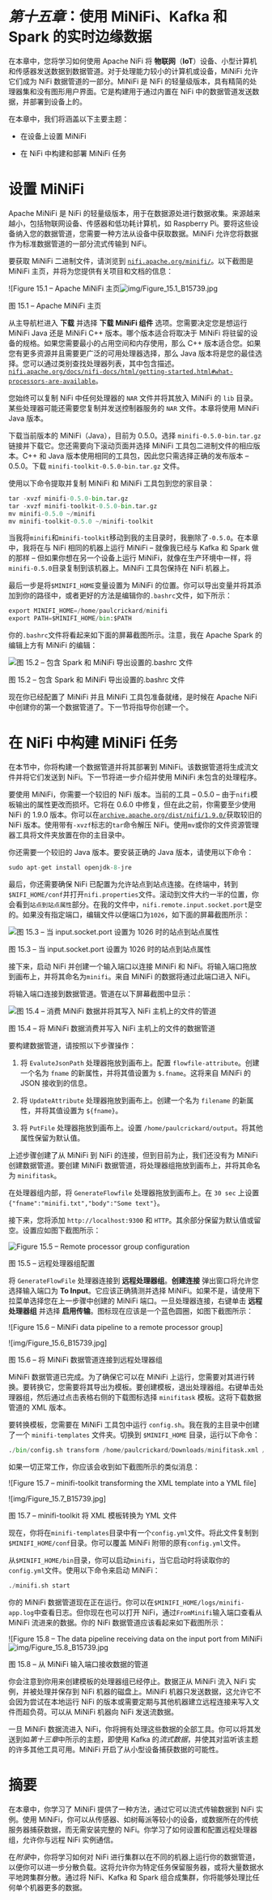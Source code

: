 # *第十五章*：使用 MiNiFi、Kafka 和 Spark 的实时边缘数据

在本章中，您将学习如何使用 Apache NiFi 将 **物联网**（**IoT**）设备、小型计算机和传感器发送数据到数据管道。对于处理能力较小的计算机或设备，MiNiFi 允许它们成为 NiFi 数据管道的一部分。MiNiFi 是 NiFi 的轻量级版本，具有精简的处理器集和没有图形用户界面。它是构建用于通过内置在 NiFi 中的数据管道发送数据，并部署到设备上的。

在本章中，我们将涵盖以下主要主题：

+   在设备上设置 MiNiFi

+   在 NiFi 中构建和部署 MiNiFi 任务

# 设置 MiNiFi

Apache MiNiFi 是 NiFi 的轻量级版本，用于在数据源处进行数据收集。来源越来越小，包括物联网设备、传感器和低功耗计算机，如 Raspberry Pi。要将这些设备纳入您的数据管道，您需要一种方法从设备中获取数据。MiNiFi 允许您将数据作为标准数据管道的一部分流式传输到 NiFi。

要获取 MiNiFi 二进制文件，请浏览到 [`nifi.apache.org/minifi/`](https://nifi.apache.org/minifi/)。以下截图是 MiNiFi 主页，并将为您提供有关项目和文档的信息：

![Figure 15.1 – Apache MiNiFi 主页![img/Figure_15.1_B15739.jpg](img/Figure_15.1_B15739.jpg)

图 15.1 – Apache MiNiFi 主页

从主导航栏进入 **下载** 并选择 **下载 MiNiFi 组件** 选项。您需要决定您是想运行 MiNiFi Java 还是 MiNiFi C++ 版本。哪个版本适合将取决于 MiNiFi 将驻留的设备的规格。如果您需要最小的占用空间和内存使用，那么 C++ 版本适合您。如果您有更多资源并且需要更广泛的可用处理器选择，那么 Java 版本将是您的最佳选择。您可以通过类别查找处理器列表，其中包含描述。[`nifi.apache.org/docs/nifi-docs/html/getting-started.html#what-processors-are-available`](https://nifi.apache.org/docs/nifi-docs/html/getting-started.html#what-processors-are-available)。

您始终可以复制 NiFi 中任何处理器的 `NAR` 文件并将其放入 MiNiFi 的 `lib` 目录。某些处理器可能还需要您复制并发送控制器服务的 `NAR` 文件。本章将使用 MiNiFi Java 版本。

下载当前版本的 MiNiFi（Java），目前为 0.5.0。选择 `minifi-0.5.0-bin.tar.gz` 链接并下载它。您还需要向下滚动页面并选择 MiNiFi 工具包二进制文件的相应版本。C++ 和 Java 版本使用相同的工具包，因此您只需选择正确的发布版本 – 0.5.0。下载 `minifi-toolkit-0.5.0-bin.tar.gz` 文件。

使用以下命令提取并复制 MiNiFi 和 MiNiFi 工具包到您的家目录：

```py
tar -xvzf minifi-0.5.0-bin.tar.gz
tar -xvzf minifi-toolkit-0.5.0-bin.tar.gz
mv minifi-0.5.0 ~/minifi
mv minifi-toolkit-0.5.0 ~/minifi-toolkit
```

当我将`minifi`和`minifi-toolkit`移动到我的主目录时，我删除了`-0.5.0`。在本章中，我将在与 NiFi 相同的机器上运行 MiNiFi – 就像我已经与 Kafka 和 Spark 做的那样 – 但如果你想在另一个设备上运行 MiNiFi，就像在生产环境中一样，将`minifi-0.5.0`目录复制到该机器上。MiNiFi 工具包保持在 NiFi 机器上。

最后一步是将`$MINIFI_HOME`变量设置为 MiNiFi 的位置。你可以导出变量并将其添加到你的路径中，或者更好的方法是编辑你的`.bashrc`文件，如下所示：

```py
export MINIFI_HOME=/home/paulcrickard/minifi
export PATH=$MINIFI_HOME/bin:$PATH
```

你的`.bashrc`文件将看起来如下面的屏幕截图所示。注意，我在 Apache Spark 的编辑上方有 MiNiFi 的编辑：

![图 15.2 – 包含 Spark 和 MiNiFi 导出设置的.bashrc 文件](img/Figure_15.2_B15739.jpg)

图 15.2 – 包含 Spark 和 MiNiFi 导出设置的.bashrc 文件

现在你已经配置了 MiNiFi 并且 MiNiFi 工具包准备就绪，是时候在 Apache NiFi 中创建你的第一个数据管道了。下一节将指导你创建一个。

# 在 NiFi 中构建 MiNiFi 任务

在本节中，你将构建一个数据管道并将其部署到 MiNiFi。该数据管道将生成流文件并将它们发送到 NiFi。下一节将进一步介绍并使用 MiNiFi 未包含的处理程序。

要使用 MiNiFi，你需要一个较旧的 NiFi 版本。当前的工具 – 0.5.0 – 由于`nifi`模板输出的属性更改而损坏。它将在 0.6.0 中修复，但在此之前，你需要至少使用 NiFi 的 1.9.0 版本。你可以在[`archive.apache.org/dist/nifi/1.9.0/`](https://archive.apache.org/dist/nifi/1.9.0/)获取较旧的 NiFi 版本。使用带有`-xvzf`标志的`tar`命令解压 NiFi。使用`mv`或你的文件资源管理器工具将文件夹放置在你的主目录中。

你还需要一个较旧的 Java 版本。要安装正确的 Java 版本，请使用以下命令：

```py
sudo apt-get install openjdk-8-jre
```

最后，你还需要确保 NiFi 已配置为允许站点到站点连接。在终端中，转到`$NIFI_HOME/conf`并打开`nifi.properties`文件。滚动到文件大约一半的位置，你会看到`站点到站点属性`部分。在我的文件中，`nifi.remote.input.socket.port`是空的。如果没有指定端口，编辑文件以便端口为`1026`，如下面的屏幕截图所示：

![图 15.3 – 当 input.socket.port 设置为 1026 时的站点到站点属性](img/Figure_15.3_B15739.jpg)

图 15.3 – 当 input.socket.port 设置为 1026 时的站点到站点属性

接下来，启动 NiFi 并创建一个输入端口以连接 MiNiFi 和 NiFi。将输入端口拖放到画布上，并将其命名为`minifi`。来自 MiNiFi 的数据将通过此端口进入 NiFi。

将输入端口连接到数据管道。管道在以下屏幕截图中显示：

![图 15.4 – 消费 MiNiFi 数据并将其写入 NiFi 主机上的文件的管道](img/Figure_15.4_B15739.jpg)

图 15.4 – 将 MiNiFi 数据消费并写入 NiFi 主机上的文件的数据管道

要构建数据管道，请按照以下步骤操作：

1.  将 `EvaluteJsonPath` 处理器拖放到画布上。配置 `flowfile-attribute`。创建一个名为 `fname` 的新属性，并将其值设置为 `$.fname`。这将来自 MiNiFi 的 JSON 接收到的信息。

1.  将 `UpdateAttribute` 处理器拖放到画布上。创建一个名为 `filename` 的新属性，并将其值设置为 `${fname}`。

1.  将 `PutFile` 处理器拖放到画布上。设置 `/home/paulcrickard/output`。将其他属性保留为默认值。

上述步骤创建了从 MiNiFi 到 NiFi 的连接，但到目前为止，我们还没有为 MiNiFi 创建数据管道。要创建 MiNiFi 数据管道，将处理器组拖放到画布上，并将其命名为 `minifitask`。

在处理器组内部，将 `GenerateFlowfile` 处理器拖放到画布上。在 `30 sec` 上设置 `{"fname":"minifi.txt","body":"Some text"}`。

接下来，您将添加 `http://localhost:9300` 和 `HTTP`。其余部分保留为默认值或留空。设置应如图下截图所示：

![Figure 15.5 – Remote processor group configuration](img/Figure_15.5_B15739.jpg)

图 15.5 – 远程处理器组配置

将 `GenerateFlowFile` 处理器连接到 **远程处理器组**。**创建连接** 弹出窗口将允许您选择输入端口为 **To Input**。它应该正确猜测并选择 MiNiFi。如果不是，请使用下拉菜单选择您在上一步骤中创建的 MiNiFi 端口。一旦处理器连接，右键单击 **远程处理器组** 并选择 **启用传输**。图标现在应该是一个蓝色圆圈，如图下截图所示：

![Figure 15.6 – MiNiFi data pipeline to a remote processor group]

![img/Figure_15.6_B15739.jpg]

图 15.6 – 将 MiNiFi 数据管道连接到远程处理器组

MiNiFi 数据管道已完成。为了确保它可以在 MiNiFi 上运行，您需要对其进行转换。要转换它，您需要将其导出为模板。要创建模板，退出处理器组。右键单击处理器组，然后通过点击表格右侧的下载图标选择 `minifitask` 模板。这将下载数据管道的 XML 版本。

要转换模板，您需要在 MiNiFi 工具包中运行 `config.sh`。我在我的主目录中创建了一个 `minifi-templates` 文件夹。切换到 `$MINIFI_HOME` 目录，运行以下命令：

```py
./bin/config.sh transform /home/paulcrickard/Downloads/minifitask.xml /home/paulcrickard/minifi-templates/config.yml
```

如果一切正常工作，你应该会收到如下截图所示的类似消息：

![Figure 15.7 – minifi-toolkit transforming the XML template into a YML file]

![img/Figure_15.7_B15739.jpg]

图 15.7 – minifi-toolkit 将 XML 模板转换为 YML 文件

现在，你将在`minifi-templates`目录中有一个`config.yml`文件。将此文件复制到`$MINIFI_HOME/conf`目录。你可以覆盖 MiNiFi 附带的原有`config.yml`文件。

从`$MINIFI_HOME/bin`目录，你可以启动`minifi`，当它启动时将读取你的`config.yml`文件。使用以下命令来启动 MiNiFi：

```py
./minifi.sh start
```

你的 MiNiFi 数据管道现在正在运行。你可以在`$MINIFI_HOME/logs/minifi-app.log`中查看日志。但你现在也可以打开 NiFi，通过`FromMinifi`输入端口查看从 MiNiFi 流进来的数据。你的 NiFi 数据管道应该看起来如下截图所示：

![Figure 15.8 – The data pipeline receiving data on the input port from MiNiFi![img/Figure_15.8_B15739.jpg](img/Figure_15.8_B15739.jpg)

图 15.8 – 从 MiNiFi 输入端口接收数据的管道

你会注意到你用来创建模板的处理器组已经停止。数据正从 MiNiFi 流入 NiFi 实例，并被处理并保存到 NiFi 机器的磁盘上。MiNiFi 机器只发送数据，这允许它不会因为尝试在本地运行 NiFi 的版本或需要定期与其他机器建立远程连接来写入文件而超负荷。可以从 MiNiFi 机器向 NiFi 发送流数据。

一旦 MiNiFi 数据流进入 NiFi，你将拥有处理这些数据的全部工具。你可以将其发送到如*第十三章*中所示的主题，即使用 Kafka 的*流式数据*，并使其对监听该主题的许多其他工具可用。MiNiFi 开启了从小型设备捕获数据的可能性。

# 摘要

在本章中，你学习了 MiNiFi 提供了一种方法，通过它可以流式传输数据到 NiFi 实例。使用 MiNiFi，你可以从传感器、如树莓派等较小的设备，或数据所在的传统服务器捕获数据，而无需安装完整的 NiFi。你学习了如何设置和配置远程处理器组，允许你与远程 NiFi 实例通信。

在*附录*中，你将学习如何对 NiFi 进行集群以在不同的机器上运行你的数据管道，以便你可以进一步分散负载。这将允许你为特定任务保留服务器，或将大量数据水平地跨集群分散。通过将 NiFi、Kafka 和 Spark 组合成集群，你将能够处理比任何单个机器更多的数据。

